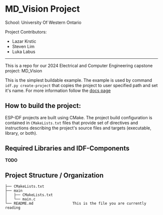 # MD_Vision Project

School: University Of Western Ontario

Project Contributors:
- Lazar Krstic
- Steven Lim
- Luka Labus

---
This is a repo for our 2024 Electrical and Computer Engineering capstone project: MD_Vision

This is the simplest buildable example. The example is used by command `idf.py create-project`
that copies the project to user specified path and set it's name. For more information follow the [docs page](https://docs.espressif.com/projects/esp-idf/en/latest/api-guides/build-system.html#start-a-new-project)

## How to build the project:
ESP-IDF projects are built using CMake. The project build configuration is contained in `CMakeLists.txt`
files that provide set of directives and instructions describing the project's source files and targets
(executable, library, or both). 

## Required Libraries and IDF-Components
**TODO**

## Project Structure / Organization
```
├── CMakeLists.txt
├── main
│   ├── CMakeLists.txt
│   └── main.c
└── README.md                  This is the file you are currently reading
```

